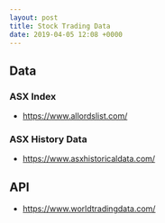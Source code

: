 ```yaml
---
layout: post
title: Stock Trading Data
date: 2019-04-05 12:08 +0000
---
```



## Data

### ASX Index

 - https://www.allordslist.com/

### ASX History Data

 - https://www.asxhistoricaldata.com/




## API

- https://www.worldtradingdata.com/
